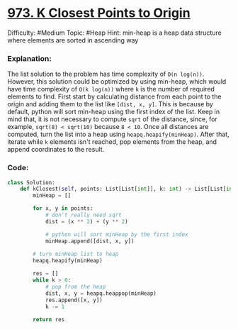 # [973. K Closest Points to Origin](https://leetcode.com/problems/k-closest-points-to-origin/)

Difficulty: #Medium 
Topic: #Heap
Hint: min-heap is a heap data structure where elements are sorted in ascending way

### Explanation:
The list solution to the problem has time complexity of `O(n log(n))`. However, this solution could be optimized by using min-heap, which would have time complexity of `O(k log(n))` where `k` is the number of required elements to find. First start by calculating distance from each point to the origin and adding them to the list like `[dist, x, y]`. This is because by default, python will sort min-heap using the first index of the list. Keep in mind that, it is not necessary to compute `sqrt` of the distance, since, for example, `sqrt(8) < sqrt(10)` because `8 < 10`. Once all distances are computed, turn the list into a heap using `heapq.heapify(minHeap)`. After that, iterate while `k` elements isn't reached, pop elements from the heap, and append coordinates to the result.

### Code:

```python
class Solution:
    def kClosest(self, points: List[List[int]], k: int) -> List[List[int]]:
        minHeap = []

        for x, y in points:
            # don't really need sqrt
            dist = (x ** 2) + (y ** 2)

            # python will sort minHeap by the first index
            minHeap.append([dist, x, y])
        
        # turn minHeap list to heap
        heapq.heapify(minHeap)

        res = []
        while k > 0:
            # pop from the heap
            dist, x, y = heapq.heappop(minHeap)
            res.append([x, y])
            k -= 1
        
        return res
```
